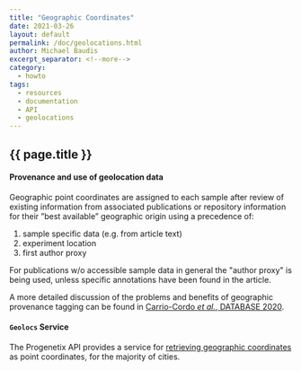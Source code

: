 ```yaml
---
title: "Geographic Coordinates"
date: 2021-03-26
layout: default
permalink: /doc/geolocations.html
author: Michael Baudis
excerpt_separator: <!--more-->
category:
  - howto
tags:
  - resources
  - documentation
  - API
  - geolocations
---
```


## {{ page.title }}
#### Provenance and use of geolocation data

Geographic point coordinates are assigned to each sample after review of existing information from associated publications or repository information for their ”best available” geographic origin using a precedence of:  
1. sample specific data (e.g. from article text)
2. experiment location
3. first author proxy

<!--more-->

For publications w/o accessible sample data in general the "author proxy" is being used, unless specific annotations have been found in the article.

A more detailed discussion of the problems and benefits of geographic provenance tagging can be found in [Carrio-Cordo _et al._, DATABASE 2020](https://academic.oup.com/database/article/doi/10.1093/database/baaa009/5812711).

#### `Geolocs` Service

The Progenetix API provides a service for [retrieving geographic coordinates](/doc/services/geolocations.html) as point coordinates, for the majority of cities.

